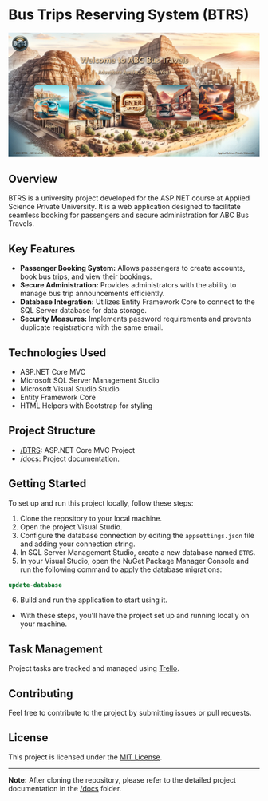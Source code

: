 # Bus Trips Reserving System (BTRS)

![Homepage Preview](/docs/preview.png)

## Overview

BTRS is a university project developed for the ASP\.NET course at Applied Science Private University. It is a web application designed to facilitate seamless booking for passengers and secure administration for ABC Bus Travels.

## Key Features

- **Passenger Booking System:** Allows passengers to create accounts, book bus trips, and view their bookings.
- **Secure Administration:** Provides administrators with the ability to manage bus trip announcements efficiently.
- **Database Integration:** Utilizes Entity Framework Core to connect to the SQL Server database for data storage.
- **Security Measures:** Implements password requirements and prevents duplicate registrations with the same email.

## Technologies Used

- ASP\.NET Core MVC
- Microsoft SQL Server Management Studio
- Microsoft Visual Studio Studio
- Entity Framework Core
- HTML Helpers with Bootstrap for styling

## Project Structure

- [/BTRS](/BTRS): ASP\.NET Core MVC Project
- [/docs](/docs): Project documentation.

## Getting Started

To set up and run this project locally, follow these steps:

1. Clone the repository to your local machine.
2. Open the project Visual Studio.
3. Configure the database connection by editing the `appsettings.json` file and adding your connection string.
4. In SQL Server Management Studio, create a new database named `BTRS`.
5. In your Visual Studio, open the NuGet Package Manager Console and run the following command to apply the database migrations:

```sql
update-database
```

6. Build and run the application to start using it.

- With these steps, you'll have the project set up and running locally on your machine.

## Task Management

Project tasks are tracked and managed using [Trello](https://trello.com/b/My26qPis).

## Contributing

Feel free to contribute to the project by submitting issues or pull requests.

## License

This project is licensed under the [MIT License](LICENSE).

---

**Note:** After cloning the repository, please refer to the detailed project documentation in the [/docs](/docs) folder.
